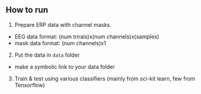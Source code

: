 
## How to run
1. Prepare ERP data with channel masks.
  * EEG data format: (num trirals)x(num channels)x(samples)
  * mask data format: (num channels)x1
2. Put the data in `data` folder
  * make a symbolic link to your data folder
3. Train & test using various classifiers (mainly from sci-kit learn, few from Tensorflow)

